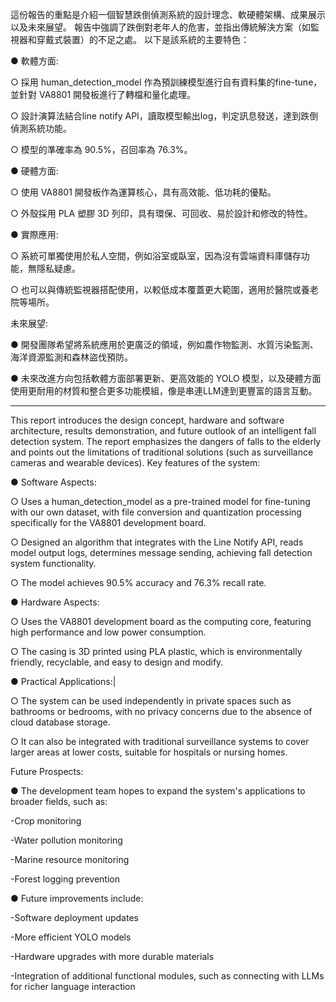 這份報告的重點是介紹一個智慧跌倒偵測系統的設計理念、軟硬體架構、成果展示以及未來展望。
報告中強調了跌倒對老年人的危害，並指出傳統解決方案（如監視器和穿戴式裝置）的不足之處。
以下是該系統的主要特色：

●  軟體方面:

  ○  採用 human_detection_model 作為預訓練模型進行自有資料集的fine-tune，並針對 VA8801 開發板進行了轉檔和量化處理。

  ○  設計演算法結合line notify API，讀取模型輸出log，判定訊息發送，達到跌倒偵測系統功能。

  ○  模型的準確率為 90.5%，召回率為 76.3%。

●  硬體方面:

  ○  使用 VA8801 開發板作為運算核心，具有高效能、低功耗的優點。
 
  ○  外殼採用 PLA 塑膠 3D 列印，具有環保、可回收、易於設計和修改的特性。

●  實際應用:

  ○  系統可單獨使用於私人空間，例如浴室或臥室，因為沒有雲端資料庫儲存功能，無隱私疑慮。
  
  ○  也可以與傳統監視器搭配使用，以較低成本覆蓋更大範圍，適用於醫院或養老院等場所。

未來展望:

●  開發團隊希望將系統應用於更廣泛的領域，例如農作物監測、水質污染監測、海洋資源監測和森林盜伐預防。

●  未來改進方向包括軟體方面部署更新、更高效能的 YOLO 模型，以及硬體方面使用更耐用的材質和整合更多功能模組，像是串連LLM達到更豐富的語言互動。

----------------------------------------------------------------------------------------------------------------------------------------------------------------------------------

This report introduces the design concept, hardware and software architecture, results demonstration, and future outlook of an intelligent fall detection system.
The report emphasizes the dangers of falls to the elderly and points out the limitations of traditional solutions (such as surveillance cameras and wearable devices).
Key features of the system:

●  Software Aspects:

  ○  Uses a human_detection_model as a pre-trained model for fine-tuning with our own dataset, with file conversion and quantization processing specifically for the VA8801 development board.

  ○  Designed an algorithm that integrates with the Line Notify API, reads model output logs, determines message sending, achieving fall detection system functionality.

  ○  The model achieves 90.5% accuracy and 76.3% recall rate.

●  Hardware Aspects:

  ○  Uses the VA8801 development board as the computing core, featuring high performance and low power consumption.

  ○  The casing is 3D printed using PLA plastic, which is environmentally friendly, recyclable, and easy to design and modify.

●  Practical Applications:|

  ○  The system can be used independently in private spaces such as bathrooms or bedrooms, with no privacy concerns due to the absence of cloud database storage.

  ○  It can also be integrated with traditional surveillance systems to cover larger areas at lower costs, suitable for hospitals or nursing homes.

Future Prospects:

●  The development team hopes to expand the system's applications to broader fields, such as:

-Crop monitoring

-Water pollution monitoring

-Marine resource monitoring

-Forest logging prevention

●  Future improvements include:

-Software deployment updates

-More efficient YOLO models

-Hardware upgrades with more durable materials

-Integration of additional functional modules, such as connecting with LLMs for richer language interaction
